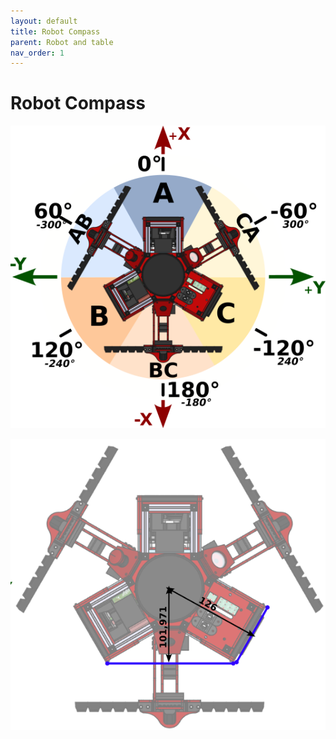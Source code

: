 ```yaml
---
layout: default
title: Robot Compass
parent: Robot and table
nav_order: 1
---
```


# Robot Compass

![alt text](../../assets/images/RobotCompass.png)

![alt text](../../assets/images/RobotDimensions.png)